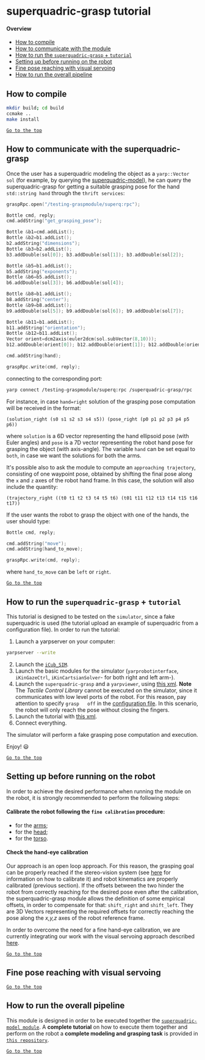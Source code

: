 # superquadric-grasp tutorial
#### Overview

- [ How to compile](#how-to-compile)
- [ How to communicate with the module](#how-to-communicate-with-the-superquadric-grasp)
- [ How to run the `superquadric-grasp` + `tutorial`](#how-to-run-the-superquadric-grasp--tutorial)
- [Setting up before running on the robot](#setting-up-before-running-on-the-robot)
- [Fine pose reaching with visual servoing](#fine-pose-reaching-with-visual-servoing)
- [How to run the overall pipeline](#how-to-run-the-overall-pipeline)

## How to compile
```sh
mkdir build; cd build
ccmake ..
make install
```

[`Go to the top`](#superquadric-grasp-tutorial)
## How to communicate with the superquadric-grasp 
Once the user has a superquadric modeling the object as a `yarp::Vector sol` (for example, by querying the [superquadric-model](https://github.com/robotology/superquadric-model)), he can query the superquadric-grasp for
getting a suitable grasping pose for the hand `std::string hand` through the `thrift services`:
```cpp
graspRpc.open("/testing-graspmodule/superq:rpc");

Bottle cmd, reply;
cmd.addString("get_grasping_pose");

Bottle &b1=cmd.addList();
Bottle &b2=b1.addList();
b2.addString("dimensions");
Bottle &b3=b2.addList();
b3.addDouble(sol[0]); b3.addDouble(sol[1]); b3.addDouble(sol[2]);

Bottle &b5=b1.addList();
b5.addString("exponents");
Bottle &b6=b5.addList();
b6.addDouble(sol[3]); b6.addDouble(sol[4]);

Bottle &b8=b1.addList();
b8.addString("center");
Bottle &b9=b8.addList();
b9.addDouble(sol[5]); b9.addDouble(sol[6]); b9.addDouble(sol[7]);

Bottle &b11=b1.addList();
b11.addString("orientation");
Bottle &b12=b11.addList();
Vector orient=dcm2axis(euler2dcm(sol.subVector(8,10)));
b12.addDouble(orient[0]); b12.addDouble(orient[1]); b12.addDouble(orient[2]); b12.addDouble(orient[3]);

cmd.addString(hand);

graspRpc.write(cmd, reply);
```
connecting to the corresponding port:
```sh
yarp connect /testing-graspmodule/superq:rpc /superquadric-grasp/rpc
```
For instance, in case `hand=right` solution of the grasping pose computation will be received in the format:
```
(solution_right (s0 s1 s2 s3 s4 s5)) (pose_right (p0 p1 p2 p3 p4 p5 p6)) 
```
where `solution` is a 6D vector representing the hand ellipsoid pose (with Euler angles) and `pose` is a 7D vector representing the robot hand pose
for grasping the object (with axis-angle). 
The variable `hand` can be set equal to `both`, in case we want the solutions for both the arms.

It's possible also to ask the module to compute an `approaching trajectory`, consisting of one waypoint pose, obtained by shifting the final
pose along the `x` and `z` axes of the robot hand frame.
In this case, the solution will also include the quantity:
```
(trajectory_right ((t0 t1 t2 t3 t4 t5 t6) (t01 t11 t12 t13 t14 t15 t16 t17))
```

If the user wants the robot to grasp the object with one of the hands, the user should type:
```cpp
Bottle cmd, reply;

cmd.addString("move");
cmd.addString(hand_to_move);

graspRpc.write(cmd, reply);
```
where `hand_to_move` can be `left` or `right`.

[`Go to the top`](#superquadric-grasp-tutorial)
## How to run the `superquadric-grasp` + `tutorial`
This tutorial is designed to be tested on the `simulator`, since a fake superquadric is used (the tutorial upload an example of superquadric from a configuration file).
In order to run the tutorial:
1. Launch a yarpserver on your computer:
```sh
yarpserver --write
```
2. Launch the [`iCub_SIM`](http://wiki.icub.org/wiki/Simulator_README).
3. Launch the basic modules  for the simulator (`yarprobotinterface`, `iKinGazeCtrl`, `iKinCartsianSolver`- for both right and left arm-).
4. Launch the `superquadric-grasp` and a `yarpviewer`, using [this xml](https://github.com/robotology/superquadric-grasp/blob/master/app/scripts/superquadric-grasp.xml.template).
**Note** The _Tactile Control Library_ cannot be executed on the simulator, since it communicates with low level ports of the robot. For this reason, pay attention to specify `grasp   off` in the [configuration file](https://github.com/robotology/superquadric-grasp/blob/master/app/conf/config.ini#L30). In this scenario, the robot will only reach the pose without closing the fingers.
5. Launch the tutorial with [this xml](https://github.com/robotology/superquadric-grasp/blob/master/tutorial/app/script/testing-graspmodule.xml.template).
6. Connect everything.

The simulator will perform a fake grasping pose computation and execution.


Enjoy! :smiley:

[`Go to the top`](#superquadric-grasp-tutorial)
## Setting up before running on the robot

In order to achieve the desired performance when running the module on the robot, it is strongly recommended to perform the following steps:
#### Calibrate the robot following the `fine calibration` procedure:
- for the [arms](http://wiki.icub.org/wiki/ArmFineCalibration);
- for the [head](http://wiki.icub.org/wiki/HeadFineCalibration);
- for the [torso](http://wiki.icub.org/wiki/TorsoFineCalibration).

#### Check the hand-eye calibration 
Our approach is an open loop approach. For this reason, the grasping goal can be properly reached if the stereo-vision system (see [here](https://github.com/robotology/superquadric-model/tree/master/tutorial#calibrate-the-stereo-vision-through-the-sfm-module) for information on how to calibrate it) and robot kinematics are properly calibrated (previous section). If the offsets between the two hinder the robot from correctly reaching for the desired pose even after the calibration, the superquadric-grasp module allows the definition of some empirical offsets, in order to compensate for that: `shift_right` and `shift_left`. They are 3D Vectors representing the required offsets for correctly reaching the pose along the *x,y,z* axes of the robot reference frame.

In order to overcome the need for a fine hand-eye calibration, we are currently integrating our work with the visual servoing approach described [here](https://github.com/robotology/visual-tracking-control).

[`Go to the top`](#superquadric-grasp-tutorial)

## Fine pose reaching with visual servoing

[`Go to the top`](#superquadric-grasp-tutorial)

## How to run the overall pipeline
This module is designed in order to be executed together the [`superquadric-model module`](https://github.com/robotology/superquadric-model). A **complete tutorial** on how to execute them together and perform on the robot a **complete modeling and grasping task** is provided in [`this repository`](https://github.com/robotology/superquadric-grasp-example).

[`Go to the top`](#superquadric-grasp-tutorial)
